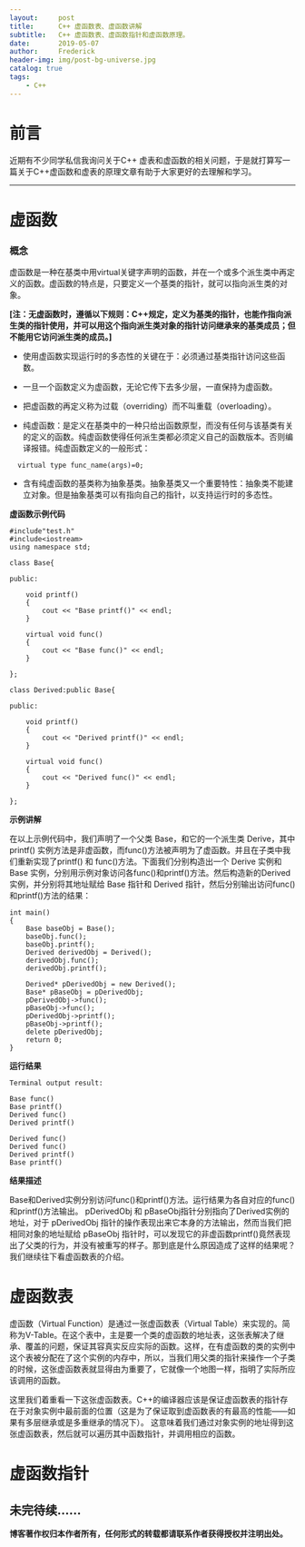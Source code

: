 ```yaml
---
layout:     post
title:      C++ 虚函数表、虚函数讲解
subtitle:   C++ 虚函数表、虚函数指针和虚函数原理。
date:       2019-05-07
author:     Frederick
header-img: img/post-bg-universe.jpg
catalog: true
tags:
    - C++
---
```

# 前言

近期有不少同学私信我询问关于C++ 虚表和虚函数的相关问题，于是就打算写一篇关于C++虚函数和虚表的原理文章有助于大家更好的去理解和学习。

***

# 虚函数

### 概念

虚函数是一种在基类中用virtual关键字声明的函数，并在一个或多个派生类中再定义的函数。虚函数的特点是，只要定义一个基类的指针，就可以指向派生类的对象。

**[注：无虚函数时，遵循以下规则：C++规定，定义为基类的指针，也能作指向派生类的指针使用，并可以用这个指向派生类对象的指针访问继承来的基类成员；但不能用它访问派生类的成员。]**

- 使用虚函数实现运行时的多态性的关键在于：必须通过基类指针访问这些函数。

- 一旦一个函数定义为虚函数，无论它传下去多少层，一直保持为虚函数。

- 把虚函数的再定义称为过载（overriding）而不叫重载（overloading）。

- 纯虚函数：是定义在基类中的一种只给出函数原型，而没有任何与该基类有关的定义的函数。纯虚函数使得任何派生类都必须定义自己的函数版本。否则编译报错。纯虚函数定义的一般形式：
 ```
   virtual type func_name(args)=0;
 ```
- 含有纯虚函数的基类称为抽象基类。抽象基类又一个重要特性：抽象类不能建立对象。但是抽象基类可以有指向自己的指针，以支持运行时的多态性。

**虚函数示例代码**

```
#include"test.h"
#include<iostream>
using namespace std;

class Base{

public:

    void printf()
    {
        cout << "Base printf()" << endl;
    }

    virtual void func()
    {
        cout << "Base func()" << endl;
    }

};

class Derived:public Base{

public:

    void printf()
    {
        cout << "Derived printf()" << endl;
    }

    virtual void func()
    {
        cout << "Derived func()" << endl;
    }

};
```
**示例讲解**

在以上示例代码中，我们声明了一个父类 Base，和它的一个派生类 Derive，其中 printf() 实例方法是非虚函数，而func()方法被声明为了虚函数。并且在子类中我们重新实现了printf() 和 func()方法。下面我们分别构造出一个 Derive 实例和Base 实例，分别用示例对象访问各func()和printf()方法。然后构造新的Derived实例，并分别将其地址赋给 Base 指针和 Derived 指针，然后分别输出访问func()和printf()方法的结果：


```
int main()
{
    Base baseObj = Base();
    baseObj.func();
    baseObj.printf();
    Derived derivedObj = Derived();
    derivedObj.func();
    derivedObj.printf();

    Derived* pDerivedObj = new Derived();
    Base* pBaseObj = pDerivedObj;
    pDerivedObj->func();
    pBaseObj->func();
    pDerivedObj->printf();
    pBaseObj->printf();
    delete pDerivedObj;
    return 0;
}
```


**运行结果**
```
Terminal output result:

Base func()
Base printf()
Derived func()
Derived printf()

Derived func()
Derived func()
Derived printf()
Base printf()
```

**结果描述**

Base和Derived实例分别访问func()和printf()方法。运行结果为各自对应的func()和printf()方法输出。
pDerivedObj 和 pBaseObj指针分别指向了Derived实例的地址，对于 pDerivedObj 指针的操作表现出来它本身的方法输出，然而当我们把相同对象的地址赋给 pBaseObj 指针时，可以发现它的非虚函数printf()竟然表现出了父类的行为，并没有被重写的样子。那到底是什么原因造成了这样的结果呢？我们继续往下看虚函数表的介绍。

# 虚函数表

虚函数（Virtual Function）是通过一张虚函数表（Virtual Table）来实现的。简称为V-Table。在这个表中，主是要一个类的虚函数的地址表，这张表解决了继承、覆盖的问题，保证其容真实反应实际的函数。这样，在有虚函数的类的实例中这个表被分配在了这个实例的内存中，所以，当我们用父类的指针来操作一个子类的时候，这张虚函数表就显得由为重要了，它就像一个地图一样，指明了实际所应该调用的函数。

这里我们着重看一下这张虚函数表。C++的编译器应该是保证虚函数表的指针存在于对象实例中最前面的位置（这是为了保证取到虚函数表的有最高的性能——如果有多层继承或是多重继承的情况下）。 这意味着我们通过对象实例的地址得到这张虚函数表，然后就可以遍历其中函数指针，并调用相应的函数。



# 虚函数指针

## 未完待续......

**博客著作权归本作者所有，任何形式的转载都请联系作者获得授权并注明出处。**